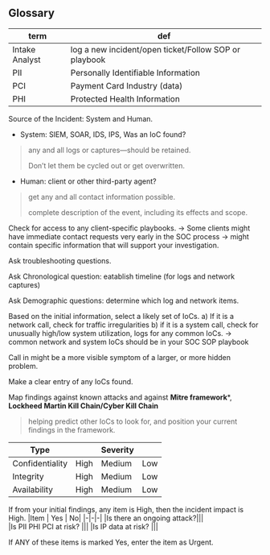  ## Glossary
| term | def|
|-|--|
|Intake Analyst|log a new incident/open ticket/Follow SOP or playbook|
|PII|Personally Identifiable Information|
| PCI|Payment Card Industry (data)
|PHI|Protected Health Information |


Source of the Incident: System and Human.

- System: SIEM, SOAR, IDS, IPS, Was an IoC found?
> any and all logs or captures—should be retained.
>
> Don’t let them be cycled out or get overwritten.

- Human: client or other third-party agent?
> get any and all contact information possible.
> 
> complete description of the event, including its effects and scope.

Check for access to any client-specific playbooks.
  -> Some clients might have immediate contact requests very early in the SOC process
  -> might contain specific information that will support your investigation.

Ask troubleshooting questions.

Ask Chronological question: eatablish timeline (for logs and network captures)

Ask Demographic questions: determine which log and network items.

Based on the initial information, select a likely set of IoCs.
a) If it is a network call, check for traffic irregularities
b) if it is a system call, check for unusually high/low system utilization, logs for any common IoCs.
  -> common network and system IoCs should be in your SOC SOP playbook
  
Call in might be a more visible symptom of a larger, or more hidden problem.

Make a clear entry of any IoCs found.

Map findings against known attacks and against **Mitre framework***, **Lockheed Martin Kill Chain/Cyber Kill Chain**
> helping predict other IoCs to look for, and position your current findings in the framework.

|Type|| 		Severity||
|-|-|-|-|
|Confidentiality| 	High 	|Medium| 	Low|
|Integrity |	High| 	Medium| 	Low|
|Availability |	High |	Medium |	Low|

If from your initial findings, any item is High, then the incident impact is High.
|Item |	Yes |	No|
|-|-|-|
|Is there an ongoing attack?||| 		
|Is PII PHI PCI at risk? |||
|Is IP data at risk? |||

If ANY of these items is marked Yes, enter the item as Urgent.










